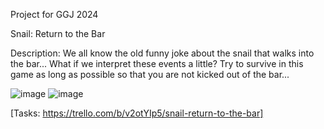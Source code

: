 Project for GGJ 2024

Snail: Return to the Bar

Description: We all know the old funny joke about the snail that walks into the bar... What if we interpret these events a little? Try to survive in this game as long as possible so that you are not kicked out of the bar...

![image](https://github.com/KyryloHolubeiko/Snail-Return-to-the-Bar/assets/65955302/592b30b5-1c2e-446f-8965-d0e0439257d5)
![image](https://github.com/KyryloHolubeiko/Snail-Return-to-the-Bar/assets/65955302/35067c0e-f179-4c80-ba95-c1ca13850c4b)

[Tasks: https://trello.com/b/v2otYIp5/snail-return-to-the-bar]
